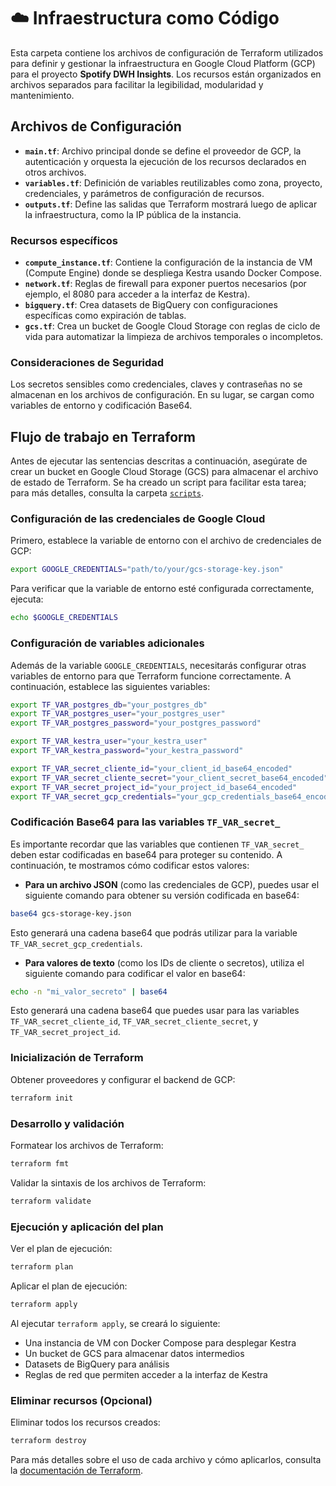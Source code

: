 # ☁️ Infraestructura como Código

Esta carpeta contiene los archivos de configuración de Terraform utilizados para definir y gestionar la infraestructura en Google Cloud Platform (GCP) para el proyecto **Spotify DWH Insights**. Los recursos están organizados en archivos separados para facilitar la legibilidad, modularidad y mantenimiento.



## Archivos de Configuración
- **`main.tf`**: Archivo principal donde se define el proveedor de GCP, la autenticación y orquesta la ejecución de los recursos declarados en otros archivos.
- **`variables.tf`**: Definición de variables reutilizables como zona, proyecto, credenciales, y parámetros de configuración de recursos.
- **`outputs.tf`**: Define las salidas que Terraform mostrará luego de aplicar la infraestructura, como la IP pública de la instancia.


### Recursos específicos
- **`compute_instance.tf`**: Contiene la configuración de la instancia de VM (Compute Engine) donde se despliega Kestra usando Docker Compose.
- **`network.tf`**: Reglas de firewall para exponer puertos necesarios (por ejemplo, el 8080 para acceder a la interfaz de Kestra).
- **`bigquery.tf`**: Crea datasets de BigQuery con configuraciones específicas como expiración de tablas.
- **`gcs.tf`**: Crea un bucket de Google Cloud Storage con reglas de ciclo de vida para automatizar la limpieza de archivos temporales o incompletos.


### Consideraciones de Seguridad
Los secretos sensibles como credenciales, claves y contraseñas no se almacenan en los archivos de configuración. En su lugar, se cargan como variables de entorno y codificación Base64.



## Flujo de trabajo en Terraform
Antes de ejecutar las sentencias descritas a continuación, asegúrate de crear un bucket en Google Cloud Storage (GCS) para almacenar el archivo de estado de Terraform. Se ha creado un script para facilitar esta tarea; para más detalles, consulta la carpeta [`scripts`](../scripts/).


### Configuración de las credenciales de Google Cloud
Primero, establece la variable de entorno con el archivo de credenciales de GCP:
```bash
export GOOGLE_CREDENTIALS="path/to/your/gcs-storage-key.json"
```

Para verificar que la variable de entorno esté configurada correctamente, ejecuta:
```bash
echo $GOOGLE_CREDENTIALS
```


### Configuración de variables adicionales
Además de la variable `GOOGLE_CREDENTIALS`, necesitarás configurar otras variables de entorno para que Terraform funcione correctamente. A continuación, establece las siguientes variables:

```bash
export TF_VAR_postgres_db="your_postgres_db"
export TF_VAR_postgres_user="your_postgres_user"
export TF_VAR_postgres_password="your_postgres_password"

export TF_VAR_kestra_user="your_kestra_user"
export TF_VAR_kestra_password="your_kestra_password"

export TF_VAR_secret_cliente_id="your_client_id_base64_encoded"
export TF_VAR_secret_cliente_secret="your_client_secret_base64_encoded"
export TF_VAR_secret_project_id="your_project_id_base64_encoded"
export TF_VAR_secret_gcp_credentials="your_gcp_credentials_base64_encoded_json"
```


### Codificación Base64 para las variables `TF_VAR_secret_`
Es importante recordar que las variables que contienen `TF_VAR_secret_` deben estar codificadas en base64 para proteger su contenido. A continuación, te mostramos cómo codificar estos valores:

- **Para un archivo JSON** (como las credenciales de GCP), puedes usar el siguiente comando para obtener su versión codificada en base64:
```bash
base64 gcs-storage-key.json
```

Esto generará una cadena base64 que podrás utilizar para la variable `TF_VAR_secret_gcp_credentials`.


- **Para valores de texto** (como los IDs de cliente o secretos), utiliza el siguiente comando para codificar el valor en base64:
```bash
echo -n "mi_valor_secreto" | base64
```

Esto generará una cadena base64 que puedes usar para las variables `TF_VAR_secret_cliente_id`, `TF_VAR_secret_cliente_secret`, y `TF_VAR_secret_project_id`.



### Inicialización de Terraform
Obtener proveedores y configurar el backend de GCP:
```bash
terraform init
```


### Desarrollo y validación
Formatear los archivos de Terraform:
```bash
terraform fmt
```

Validar la sintaxis de los archivos de Terraform:
```bash
terraform validate
```


### Ejecución y aplicación del plan
Ver el plan de ejecución:
```bash
terraform plan
```

Aplicar el plan de ejecución:
```bash
terraform apply
```

Al ejecutar `terraform apply`, se creará lo siguiente:
- Una instancia de VM con Docker Compose para desplegar Kestra
- Un bucket de GCS para almacenar datos intermedios
- Datasets de BigQuery para análisis
- Reglas de red que permiten acceder a la interfaz de Kestra


### Eliminar recursos (Opcional)
Eliminar todos los recursos creados:
```bash
terraform destroy
```

Para más detalles sobre el uso de cada archivo y cómo aplicarlos, consulta la [documentación de Terraform](https://www.terraform.io/docs).